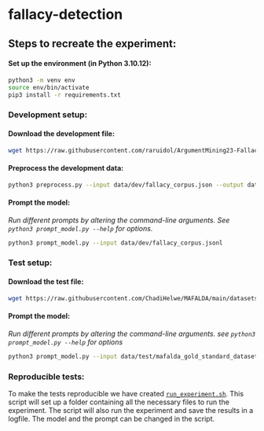 # fallacy-detection

## Steps to recreate the experiment:

#### Set up the environment (in Python 3.10.12):

```bash
python3 -m venv env
source env/bin/activate
pip3 install -r requirements.txt
```

### Development setup:

#### Download the development file:

```bash
wget https://raw.githubusercontent.com/raruidol/ArgumentMining23-Fallacy/main/data/fallacy_corpus.json -O data/dev/fallacy_corpus.json
```

#### Preprocess the development data:

```bash
python3 preprocess.py --input data/dev/fallacy_corpus.json --output data/dev/fallacy_corpus.jsonl
```

#### Prompt the model:

_Run different prompts by altering the command-line arguments. See `python3 prompt_model.py --help` for options._

```bash
python3 prompt_model.py --input data/dev/fallacy_corpus.jsonl
```

### Test setup:

#### Download the test file:

```bash
wget https://raw.githubusercontent.com/ChadiHelwe/MAFALDA/main/datasets/gold_standard_dataset.jsonl -O data/test/mafalda_gold_standard_dataset.jsonl
```

#### Prompt the model:

_Run different prompts by altering the command-line arguments. see `python3 prompt_model.py --help` for options_

```bash
python3 prompt_model.py --input data/test/mafalda_gold_standard_dataset.jsonl
```

### Reproducible tests:

To make the tests reproducible we have created [`run_experiment.sh`](./run_experiment.sh). This script will set up a folder containing all the necessary files to run the experiment. The script will also run the experiment and save the results in a logfile. The model and the prompt can be changed in the script.
